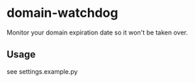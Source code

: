 # domain-watchdog
Monitor your domain expiration date so it won't be taken over.


## Usage
see settings.example.py 

